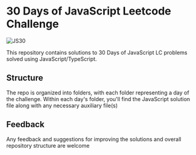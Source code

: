 # 30 Days of JavaScript Leetcode Challenge

![JS30](https://github.com/aliramazanov/js-30-lc/assets/29664851/97036d57-456e-4647-8b48-df462bad4920)

This repository contains solutions to 30 Days of JavaScript LC problems solved using JavaScript/TypeScript.

## Structure

The repo is organized into folders, with each folder representing a day of the challenge. Within each day's folder, you'll find the JavaScript solution file along with any necessary auxiliary file(s)

## Feedback

Any feedback and suggestions for improving the solutions and overall repository structure are welcome
